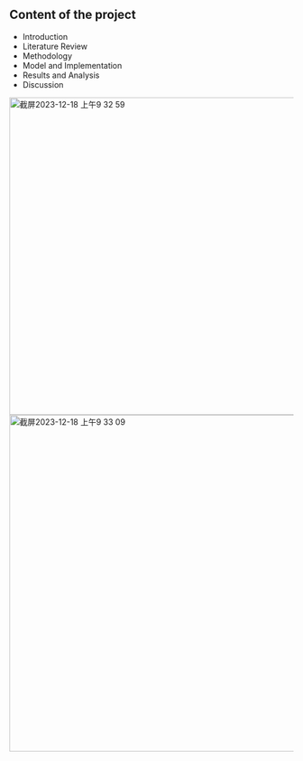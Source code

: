 
## Content of the project
- Introduction
- Literature Review
- Methodology
- Model and Implementation
- Results and Analysis
- Discussion
<img width="562" alt="截屏2023-12-18 上午9 32 59" src="https://github.com/ChengchengCai006/optimization_project/assets/145884793/59f05df3-1862-45c0-9ae8-6c18603c37f4">
<img width="596" alt="截屏2023-12-18 上午9 33 09" src="https://github.com/ChengchengCai006/optimization_project/assets/145884793/5ac01274-6d13-4f11-a90a-be29c7e60e1b">

